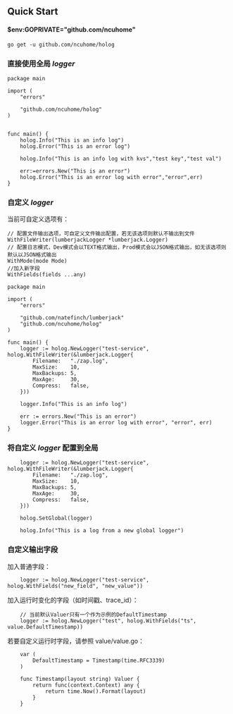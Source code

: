 ## Quick Start
#### $env:GOPRIVATE="github.com/ncuhome"
```shell
go get -u github.com/ncuhome/holog 
```
### 直接使用全局 *logger*
```golang
package main

import (
	"errors"

	"github.com/ncuhome/holog"
)


func main() {
	holog.Info("This is an info log")
    holog.Error("This is an error log")

    holog.Info("This is an info log with kvs","test key","test val")

    err:=errors.New("This is an error")
    holog.Error("This is an error log with error","error",err)
}

```
### 自定义 *logger*
当前可自定义选项有：
```golang
// 配置文件输出选项，可自定义文件输出配置，若无该选项则默认不输出到文件
WithFileWriter(lumberjackLogger *lumberjack.Logger)
// 配置日志模式，Dev模式会以TEXT格式输出，Prod模式会以JSON格式输出，如无该选项则默认以JSON格式输出
WithMode(mode Mode)
//加入新字段
WithFields(fields ...any)
```
```golang
package main

import (
	"errors"

	"github.com/natefinch/lumberjack"
	"github.com/ncuhome/holog"
)

func main() {
	logger := holog.NewLogger("test-service", holog.WithFileWriter(&lumberjack.Logger{
		Filename:   "./zap.log",
		MaxSize:    10,
		MaxBackups: 5,
		MaxAge:     30,
		Compress:   false,
	}))

	logger.Info("This is an info log")

	err := errors.New("This is an error")
	logger.Error("This is an error log with error", "error", err)
}
```
### 将自定义 *logger* 配置到全局
```golang
    logger := holog.NewLogger("test-service", holog.WithFileWriter(&lumberjack.Logger{
		Filename:   "./zap.log",
		MaxSize:    10,
		MaxBackups: 5,
		MaxAge:     30,
		Compress:   false,
	}))

    holog.SetGlobal(logger)
    
    holog.Info("This is a log from a new global logger")
```
### 自定义输出字段
加入普通字段：
```golang
	logger := holog.NewLogger("test-service", holog.WithFields("new_field", "new_value"))
```
加入运行时变化的字段（如时间戳、trace_id）：
```golang
	// 当前默认Valuer只有一个作为示例的DefaultTimestamp
	logger := holog.NewLogger("test", holog.WithFields("ts", value.DefaultTimestamp))
```
若要自定义运行时字段，请参照 value/value.go：
```golang
	var (
		DefaultTimestamp = Timestamp(time.RFC3339)
	)

	func Timestamp(layout string) Valuer {
		return func(context.Context) any {
			return time.Now().Format(layout)
		}
	}
```

